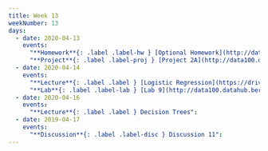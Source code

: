 ```yaml
---
title: Week 13
weekNumber: 13
days:
  - date: 2020-04-13
    events:
      "**Homework**{: .label .label-hw } [Optional Homework](http://data100.datahub.berkeley.edu/hub/user-redirect/git-sync?repo=https://github.com/DS-100/sp20&subPath=hw/optional_hw/) (due May 11)":
      "**Project**{: .label .label-proj } [Project 2A](http://data100.datahub.berkeley.edu/hub/user-redirect/git-sync?repo=https://github.com/DS-100/sp20&subPath=proj/proj2a/) (due Apr. 20)":
  - date: 2020-04-14
    events:
      "**Lecture**{: .label .label } [Logistic Regression](https://drive.google.com/open?id=1BY7l_bLGhTZ1y_Bc5dP9NN_KYGR8TOOn)":
      "**Lab**{: .label .label-lab } [Lab 9](http://data100.datahub.berkeley.edu/hub/user-redirect/git-sync?repo=https://github.com/DS-100/sp20&subPath=lab/lab09/) (due Apr. 20)":
  - date: 2020-04-16
    events:
      "**Lecture**{: .label .label } Decision Trees":
  - date: 2019-04-17
    events:
      "**Discussion**{: .label .label-disc } Discussion 11":
---
```

